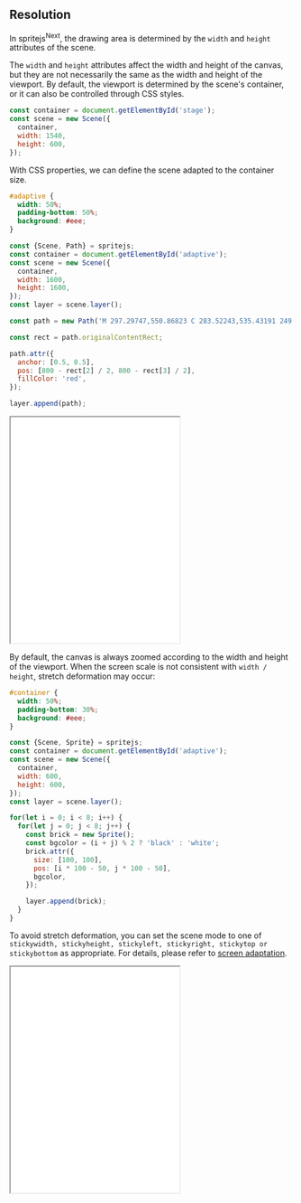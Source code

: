 ## Resolution

In spritejs<sup>Next</sup>, the drawing area is determined by the `width` and `height` attributes of the scene.

The `width` and `height` attributes affect the width and height of the canvas, but they are not necessarily the same as the width and height of the viewport. By default, the viewport is determined by the scene's container, or it can also be controlled through CSS styles.

```js
const container = document.getElementById('stage');
const scene = new Scene({
  container,
  width: 1540,
  height: 600,
});
```

With CSS properties, we can define the scene adapted to the container size.

```css
#adaptive {
  width: 50%;
  padding-bottom: 50%;
  background: #eee;
}
```

```js
const {Scene, Path} = spritejs;
const container = document.getElementById('adaptive');
const scene = new Scene({
  container,
  width: 1600,
  height: 1600,
});
const layer = scene.layer();

const path = new Path('M 297.29747,550.86823 C 283.52243,535.43191 249.1268,505.33855 220.86277,483.99412 C 137.11867,420.75228 125.72108,411.5999 91.719238,380.29088 C 29.03471,322.57071 2.413622,264.58086 2.5048478,185.95124 C 2.5493594,147.56739 5.1656152,132.77929 15.914734,110.15398 C 34.151433,71.768267 61.014996,43.244667 95.360052,25.799457 C 119.68545,13.443675 131.6827,7.9542046 172.30448,7.7296236 C 214.79777,7.4947896 223.74311,12.449347 248.73919,26.181459 C 279.1637,42.895777 310.47909,78.617167 316.95242,103.99205 L 320.95052,119.66445 L 330.81015,98.079942 C 386.52632,-23.892986 564.40851,-22.06811 626.31244,101.11153 C 645.95011,140.18758 648.10608,223.6247 630.69256,270.6244 C 607.97729,331.93377 565.31255,378.67493 466.68622,450.30098 C 402.0054,497.27462 328.80148,568.34684 323.70555,578.32901 C 317.79007,589.91654 323.42339,580.14491 297.29747,550.86823 z');

const rect = path.originalContentRect;

path.attr({
  anchor: [0.5, 0.5],
  pos: [800 - rect[2] / 2, 800 - rect[3] / 2],
  fillColor: 'red',
});

layer.append(path);
```

<iframe src="/demo/#/doc/resolution" height="400"></iframe>

By default, the canvas is always zoomed according to the width and height of the viewport. When the screen scale is not consistent with `width / height`, stretch deformation may occur:

```css
#container {
  width: 50%;
  padding-bottom: 30%;
  background: #eee;
}
```

```js
const {Scene, Sprite} = spritejs;
const container = document.getElementById('adaptive');
const scene = new Scene({
  container,
  width: 600,
  height: 600,
});
const layer = scene.layer();

for(let i = 0; i < 8; i++) {
  for(let j = 0; j < 8; j++) {
    const brick = new Sprite();
    const bgcolor = (i + j) % 2 ? 'black' : 'white';
    brick.attr({
      size: [100, 100],
      pos: [i * 100 - 50, j * 100 - 50],
      bgcolor,
    });

    layer.append(brick);
  }
}
```

To avoid stretch deformation, you can set the scene mode to one of `stickywidth, stickyheight, stickyleft, stickyright, stickytop or stickybottom` as appropriate. For details, please refer to [screen adaptation](/en/guide/resolution).

<iframe src="/demo/#/doc/resolution_scale" height="400"></iframe>